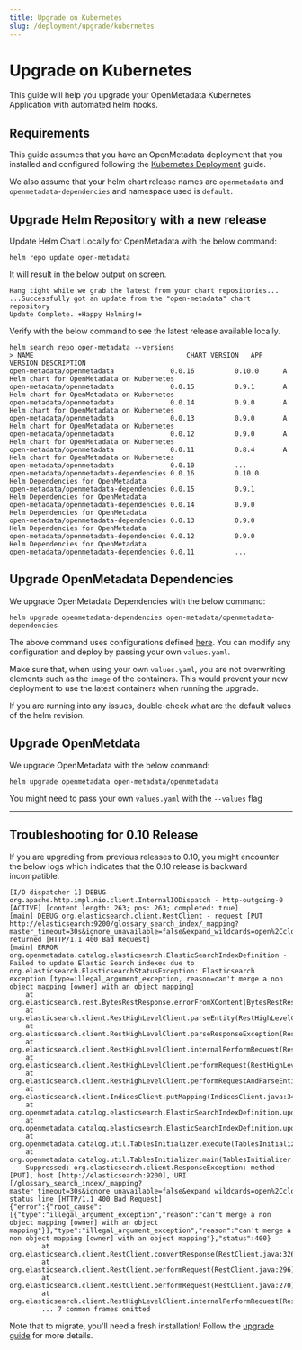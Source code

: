 ```yaml
---
title: Upgrade on Kubernetes
slug: /deployment/upgrade/kubernetes
---
```


# Upgrade on Kubernetes

This guide will help you upgrade your OpenMetadata Kubernetes Application with automated helm hooks.

## Requirements

This guide assumes that you have an OpenMetadata deployment that you installed and configured following the 
[Kubernetes Deployment](/deployment/kubernetes) guide.

We also assume that your helm chart release names are `openmetadata` and `openmetadata-dependencies` and namespace used is
`default`.

## Upgrade Helm Repository with a new release

Update Helm Chart Locally for OpenMetadata with the below command:

```commandline
helm repo update open-metadata
```

It will result in the below output on screen.

```commandline
Hang tight while we grab the latest from your chart repositories...
...Successfully got an update from the "open-metadata" chart repository
Update Complete. ⎈Happy Helming!⎈
```

Verify with the below command to see the latest release available locally.

```commandline
helm search repo open-metadata --versions
> NAME                                   	CHART VERSION	APP VERSION	DESCRIPTION                                
open-metadata/openmetadata             	0.0.16       	0.10.0     	A Helm chart for OpenMetadata on Kubernetes
open-metadata/openmetadata             	0.0.15       	0.9.1      	A Helm chart for OpenMetadata on Kubernetes
open-metadata/openmetadata             	0.0.14       	0.9.0      	A Helm chart for OpenMetadata on Kubernetes
open-metadata/openmetadata             	0.0.13       	0.9.0      	A Helm chart for OpenMetadata on Kubernetes
open-metadata/openmetadata             	0.0.12       	0.9.0      	A Helm chart for OpenMetadata on Kubernetes
open-metadata/openmetadata             	0.0.11       	0.8.4      	A Helm chart for OpenMetadata on Kubernetes
open-metadata/openmetadata             	0.0.10       	...
open-metadata/openmetadata-dependencies	0.0.16       	0.10.0     	Helm Dependencies for OpenMetadata         
open-metadata/openmetadata-dependencies	0.0.15       	0.9.1      	Helm Dependencies for OpenMetadata         
open-metadata/openmetadata-dependencies	0.0.14       	0.9.0      	Helm Dependencies for OpenMetadata         
open-metadata/openmetadata-dependencies	0.0.13       	0.9.0      	Helm Dependencies for OpenMetadata         
open-metadata/openmetadata-dependencies	0.0.12       	0.9.0      	Helm Dependencies for OpenMetadata         
open-metadata/openmetadata-dependencies	0.0.11       	...
```

## Upgrade OpenMetadata Dependencies

We upgrade OpenMetadata Dependencies with the below command:

```commandline
helm upgrade openmetadata-dependencies open-metadata/openmetadata-dependencies
```

<Note>

The above command uses configurations defined [here](https://raw.githubusercontent.com/open-metadata/openmetadata-helm-charts/main/charts/deps/values.yaml).
You can modify any configuration and deploy by passing your own `values.yaml`.

</Note>

<Tip>

Make sure that, when using your own `values.yaml`, you are not overwriting elements such as the `image` of the containers.
This would prevent your new deployment to use the latest containers when running the upgrade.

If you are running into any issues, double-check what are the default values of the helm revision.

</Tip>

## Upgrade OpenMetdata

We upgrade OpenMetadata with the below command:

```commandline
helm upgrade openmetadata open-metadata/openmetadata
```

You might need to pass your own `values.yaml` with the `--values` flag

---

## Troubleshooting for 0.10 Release

If you are upgrading from previous releases to 0.10, you might encounter the below logs which indicates that the 0.10
release is backward incompatible.

```commandline
[I/O dispatcher 1] DEBUG org.apache.http.impl.nio.client.InternalIODispatch - http-outgoing-0 [ACTIVE] [content length: 263; pos: 263; completed: true]
[main] DEBUG org.elasticsearch.client.RestClient - request [PUT http://elasticsearch:9200/glossary_search_index/_mapping?master_timeout=30s&ignore_unavailable=false&expand_wildcards=open%2Cclosed&allow_no_indices=false&ignore_throttled=false&timeout=30s] returned [HTTP/1.1 400 Bad Request]
[main] ERROR org.openmetadata.catalog.elasticsearch.ElasticSearchIndexDefinition - Failed to update Elastic Search indexes due to
org.elasticsearch.ElasticsearchStatusException: Elasticsearch exception [type=illegal_argument_exception, reason=can't merge a non object mapping [owner] with an object mapping]
    at org.elasticsearch.rest.BytesRestResponse.errorFromXContent(BytesRestResponse.java:176)
    at org.elasticsearch.client.RestHighLevelClient.parseEntity(RestHighLevelClient.java:1933)
    at org.elasticsearch.client.RestHighLevelClient.parseResponseException(RestHighLevelClient.java:1910)
    at org.elasticsearch.client.RestHighLevelClient.internalPerformRequest(RestHighLevelClient.java:1667)
    at org.elasticsearch.client.RestHighLevelClient.performRequest(RestHighLevelClient.java:1639)
    at org.elasticsearch.client.RestHighLevelClient.performRequestAndParseEntity(RestHighLevelClient.java:1606)
    at org.elasticsearch.client.IndicesClient.putMapping(IndicesClient.java:342)
    at org.openmetadata.catalog.elasticsearch.ElasticSearchIndexDefinition.updateIndex(ElasticSearchIndexDefinition.java:139)
    at org.openmetadata.catalog.elasticsearch.ElasticSearchIndexDefinition.updateIndexes(ElasticSearchIndexDefinition.java:91)
    at org.openmetadata.catalog.util.TablesInitializer.execute(TablesInitializer.java:227)
    at org.openmetadata.catalog.util.TablesInitializer.main(TablesInitializer.java:149)
    Suppressed: org.elasticsearch.client.ResponseException: method [PUT], host [http://elasticsearch:9200], URI [/glossary_search_index/_mapping?master_timeout=30s&ignore_unavailable=false&expand_wildcards=open%2Cclosed&allow_no_indices=false&ignore_throttled=false&timeout=30s], status line [HTTP/1.1 400 Bad Request]
{"error":{"root_cause":[{"type":"illegal_argument_exception","reason":"can't merge a non object mapping [owner] with an object mapping"}],"type":"illegal_argument_exception","reason":"can't merge a non object mapping [owner] with an object mapping"},"status":400}
        at org.elasticsearch.client.RestClient.convertResponse(RestClient.java:326)
        at org.elasticsearch.client.RestClient.performRequest(RestClient.java:296)
        at org.elasticsearch.client.RestClient.performRequest(RestClient.java:270)
        at org.elasticsearch.client.RestHighLevelClient.internalPerformRequest(RestHighLevelClient.java:1654)
        ... 7 common frames omitted
```

Note that to migrate, you'll need a fresh installation! Follow the [upgrade guide](/deployment/upgrade/versions/090-to-010) for more details.
